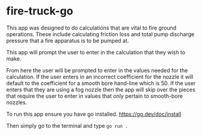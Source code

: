 # fire-truck-go
This app was designed to do calculations that are vital to fire ground operations. These include calculating friction loss and total pump discharge pressure that a fire apparatus is to be pumped at.

This app will prompt the user to enter in the calculation that they wish to make.

From here the user will be prompted to enter in the values needed for the calculation.
If the user enters in an incorrect coefficient for the nozzle it will default to the coefficient for a smooth bore hand-line which is 50.
If the user enters that they are using a fog nozzle then the app will skip over the pieces that require the user to enter in values that only pertain to smooth-bore nozzles.

To run this app ensure you have go installed. https://go.dev/doc/install

Then simply go to the terminal and type `go run .`
